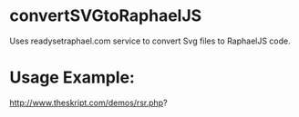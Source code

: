 convertSVGtoRaphaelJS
=====================

Uses readysetraphael.com service to convert Svg files to RaphaelJS code.

Usage Example:
=====================
http://www.theskript.com/demos/rsr.php?
